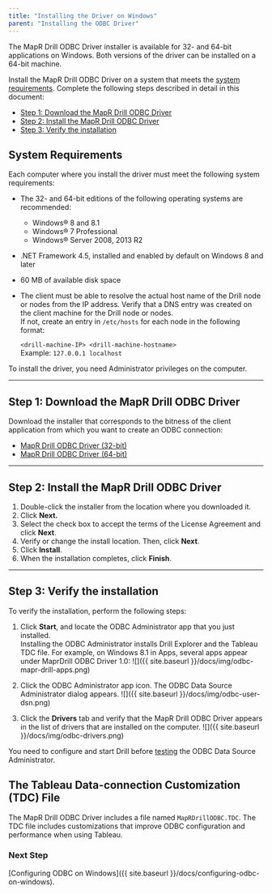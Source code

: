 ```yaml
---
title: "Installing the Driver on Windows"
parent: "Installing the ODBC Driver"
---
```

The MapR Drill ODBC Driver installer is available for 32- and 64-bit
applications on Windows. Both versions of the driver can be installed on a 64-bit
machine. 

Install the MapR Drill ODBC Driver on a system that meets the [system requirements]({{site.baseurl}}/docs/installing-the-driver-on-windows/). Complete the following steps described in detail in this document:

* [Step 1: Download the MapR Drill ODBC Driver]({{site.baseurl}}/docs/installing-the-driver-on-windows/#step-1:-download-the-mapr-drill-odbc-driver)
* [Step 2: Install the MapR Drill ODBC Driver]({{site.baseurl}}/docs/installing-the-driver-on-windows/#step-2:-install-the-mapr-drill-odbc-driver)
* [Step 3: Verify the installation]({{site.baseurl}}/docs/installing-the-driver-on-windows/#step-3:-verify-the-installation)

##  System Requirements

Each computer where you install the driver must meet the following system
requirements:

  * The 32- and 64-bit editions of the following operating systems are recommended:
    * Windows® 8 and 8.1
    * Windows® 7 Professional
    * Windows® Server 2008, 2013 R2
  * .NET Framework 4.5, installed and enabled by default on Windows 8 and later
  * 60 MB of available disk space
  * The client must be able to resolve the actual host name of the Drill node or nodes from the IP address. Verify that a DNS entry was created on the client machine for the Drill node or nodes.   
If not, create an entry in `/etc/hosts` for each node in the following format:  

    `<drill-machine-IP> <drill-machine-hostname>`  
    Example: `127.0.0.1 localhost`

To install the driver, you need Administrator privileges on the computer.

----------

## Step 1: Download the MapR Drill ODBC Driver

Download the installer that corresponds to the bitness of the client application from which you want to create an ODBC connection:

* [MapR Drill ODBC Driver (32-bit)](http://package.mapr.com/tools/MapR-ODBC/MapR_Drill/MapRDrill_odbc_v1.2.0.1000/MapRDrillODBC32.msi)  
* [MapR Drill ODBC Driver (64-bit)](http://package.mapr.com/tools/MapR-ODBC/MapR_Drill/MapRDrill_odbc_v1.2.0.1000/MapRDrillODBC64.msi)

----------

## Step 2: Install the MapR Drill ODBC Driver

1. Double-click the installer from the location where you downloaded it.
2. Click **Next.**
3. Select the check box to accept the terms of the License Agreement and click **Next**.
4. Verify or change the install location. Then, click **Next**.
5. Click **Install**.
6. When the installation completes, click **Finish**.

----------

## Step 3: Verify the installation

To verify the installation, perform the following steps:

1. Click **Start**, and locate the ODBC Administrator app that you just installed.  
   Installing the ODBC Administrator installs Drill Explorer and the Tableau TDC file. For example, on Windows 8.1 in Apps, several apps appear under MaprDrill ODBC Driver 1.0:
   ![]({{ site.baseurl }}/docs/img/odbc-mapr-drill-apps.png)

2. Click the ODBC Administrator app icon.
   The ODBC Data Source Administrator dialog appears.
   ![]({{ site.baseurl }}/docs/img/odbc-user-dsn.png)
3. Click the **Drivers** tab and verify that the MapR Drill ODBC Driver appears in the list of drivers that are installed on the computer.
   ![]({{ site.baseurl }}/docs/img/odbc-drivers.png)

You need to configure and start Drill before [testing]({{site.baseurl}}/docs/testing-the-odbc-connection/) the ODBC Data Source Administrator.

## The Tableau Data-connection Customization (TDC) File

The MapR Drill ODBC Driver includes a file named `MapRDrillODBC.TDC`. The TDC file includes customizations that improve ODBC configuration and performance
when using Tableau.

### Next Step 
[Configuring ODBC on Windows]({{ site.baseurl }}/docs/configuring-odbc-on-windows).
